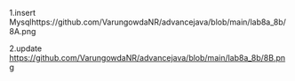 1.insert
Mysqlhttps://github.com/VarungowdaNR/advancejava/blob/main/lab8a_8b/8A.png

2.update
https://github.com/VarungowdaNR/advancejava/blob/main/lab8a_8b/8B.png
